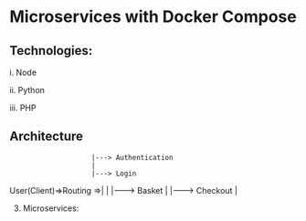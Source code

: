 # Microservices with Docker Compose

##  Technologies:

i. Node

ii. Python

iii. PHP

## Architecture

						|---> Authentication
 						|
						|---> Login
User(Client)=>Routing =>|					|
						|---> Basket
						|
						|---> Checkout
						|


3. Microservices: 


						   
		   				